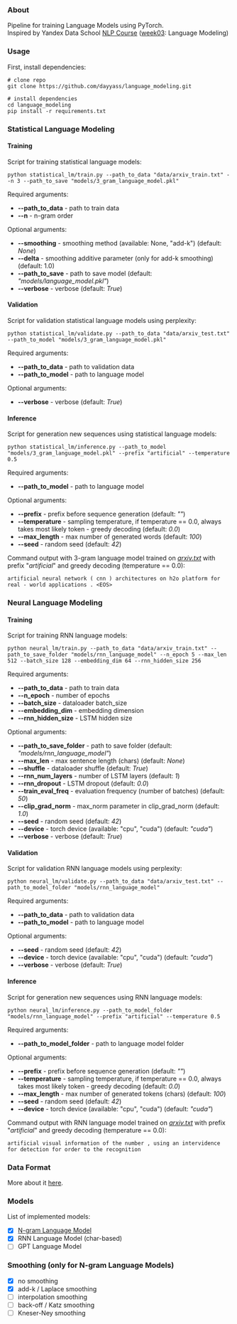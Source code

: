 ### About
Pipeline for training Language Models using PyTorch.<br/>
Inspired by Yandex Data School [NLP Course](https://github.com/yandexdataschool/nlp_course) ([week03](https://github.com/yandexdataschool/nlp_course/tree/2020/week03_lm): Language Modeling)<br/>

### Usage
First, install dependencies:
```
# clone repo
git clone https://github.com/dayyass/language_modeling.git

# install dependencies
cd language_modeling
pip install -r requirements.txt
```

### Statistical Language Modeling
#### Training
Script for training statistical language models:
```
python statistical_lm/train.py --path_to_data "data/arxiv_train.txt" --n 3 --path_to_save "models/3_gram_language_model.pkl"
```
Required arguments:
- **--path_to_data** - path to train data
- **--n** - n-gram order

Optional arguments:
- **--smoothing** - smoothing method (available: None, "add-k") (default: *None*)
- **--delta** - smoothing additive parameter (only for add-k smoothing) (default: 1.0)
- **--path_to_save** - path to save model (default: *"models/language_model.pkl"*)
- **--verbose** - verbose (default: *True*)

#### Validation
Script for validation statistical language models using perplexity:
```
python statistical_lm/validate.py --path_to_data "data/arxiv_test.txt" --path_to_model "models/3_gram_language_model.pkl"
```
Required arguments:
- **--path_to_data** - path to validation data
- **--path_to_model** - path to language model

Optional arguments:
- **--verbose** - verbose (default: *True*)

#### Inference
Script for generation new sequences using statistical language models:
```
python statistical_lm/inference.py --path_to_model "models/3_gram_language_model.pkl" --prefix "artificial" --temperature 0.5
```
Required arguments:
- **--path_to_model** - path to language model

Optional arguments:
- **--prefix** - prefix before sequence generation (default: *""*)
- **--temperature** - sampling temperature, if temperature == 0.0, always takes most likely token - greedy decoding (default: *0.0*)
- **--max_length** - max number of generated words (default: *100*)
- **--seed** - random seed (default: *42*)

Command output with 3-gram language model trained on [*arxiv.txt*](data/README.md) with prefix "*artificial*" and greedy decoding (temperature == 0.0):
```
artificial neural network ( cnn ) architectures on h2o platform for real - world applications . <EOS>
```

### Neural Language Modeling
#### Training
Script for training RNN language models:
```
python neural_lm/train.py --path_to_data "data/arxiv_train.txt" --path_to_save_folder "models/rnn_language_model" --n_epoch 5 --max_len 512 --batch_size 128 --embedding_dim 64 --rnn_hidden_size 256
```
Required arguments:
- **--path_to_data** - path to train data
- **--n_epoch** - number of epochs
- **--batch_size** - dataloader batch_size
- **--embedding_dim** - embedding dimension
- **--rnn_hidden_size** - LSTM hidden size

Optional arguments:
- **--path_to_save_folder** - path to save folder (default: *"models/rnn_language_model"*)
- **--max_len** - max sentence length (chars) (default: *None*)
- **--shuffle** - dataloader shuffle (default: *True*)
- **--rnn_num_layers** - number of LSTM layers (default: *1*)
- **--rnn_dropout** - LSTM dropout (default: *0.0*)
- **--train_eval_freq** - evaluation frequency (number of batches) (default: *50*)
- **--clip_grad_norm** - max_norm parameter in clip_grad_norm (default: *1.0*)
- **--seed** - random seed (default: *42*)
- **--device** - torch device (available: "cpu", "cuda") (default: *"cuda"*)
- **--verbose** - verbose (default: *True*)

#### Validation
Script for validation RNN language models using perplexity:
```
python neural_lm/validate.py --path_to_data "data/arxiv_test.txt" --path_to_model_folder "models/rnn_language_model"
```
Required arguments:
- **--path_to_data** - path to validation data
- **--path_to_model** - path to language model

Optional arguments:
- **--seed** - random seed (default: *42*)
- **--device** - torch device (available: "cpu", "cuda") (default: *"cuda"*)
- **--verbose** - verbose (default: *True*)

#### Inference
Script for generation new sequences using RNN language models:
```
python neural_lm/inference.py --path_to_model_folder "models/rnn_language_model" --prefix "artificial" --temperature 0.5
```
Required arguments:
- **--path_to_model_folder** - path to language model folder

Optional arguments:
- **--prefix** - prefix before sequence generation (default: *""*)
- **--temperature** - sampling temperature, if temperature == 0.0, always takes most likely token - greedy decoding (default: *0.0*)
- **--max_length** - max number of generated tokens (chars) (default: *100*)
- **--seed** - random seed (default: *42*)
- **--device** - torch device (available: "cpu", "cuda") (default: *"cuda"*)

Command output with RNN language model trained on [*arxiv.txt*](data/README.md) with prefix "*artificial*" and greedy decoding (temperature == 0.0):
```
artificial visual information of the number , using an intervidence for detection for order to the recognition
```

### Data Format
More about it [here](data/README.md).

### Models
List of implemented models:
- [x] [N-gram Language Model](https://github.com/dayyass/language_modeling/blob/b962edac04dfe10a3f87dfa16d4d37508af6d5de/model.py#L57)
- [x] RNN Language Model (char-based)
- [ ] GPT Language Model

### Smoothing (only for N-gram Language Models)
- [x] no smoothing
- [x] add-k / Laplace smoothing
- [ ] interpolation smoothing
- [ ] back-off / Katz smoothing
- [ ] Kneser-Ney smoothing

